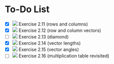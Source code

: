 # To-Do List

- [x] ![](https://img.shields.io/badge/status-completed-brightgreen) Exercise 2.11 (rows and columns)
- [x] ![](https://img.shields.io/badge/status-completed-brightgreen) Exercise 2.12 (row and column vectors)
- [ ] ![](https://img.shields.io/badge/status-incomplete-red) Exercise 2.13 (diamond)
- [x] ![](https://img.shields.io/badge/status-completed-brightgreen) Exercise 2.14 (vector lengths)
- [x] ![](https://img.shields.io/badge/status-completed-brightgreen) Exercise 2.15 (vector angles)
- [ ] ![](https://img.shields.io/badge/status-incomplete-red) Exercise 2.16 (multiplication table revisited)
